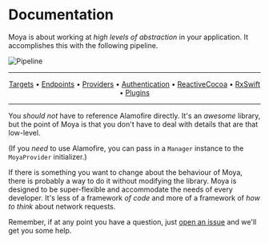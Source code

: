 Documentation
=============

Moya is about working at *high levels of abstraction* in your application.
It accomplishes this with the following pipeline.

![Pipeline](https://raw.github.com/Moya/Moya/master/web/pipeline.png)

----------------

<p align="center">
    <a href="Targets.md">Targets</a> &bull; <a href="Endpoints.md">Endpoints</a> &bull; <a href="Providers.md">Providers</a> &bull; <a href="Authentication.md">Authentication</a> &bull; <a href="ReactiveCocoa.md">ReactiveCocoa</a> &bull; <a href="RxSwift.md">RxSwift</a> &bull; <a href="Plugins.md">Plugins</a>
</p>

----------------

You _should not_ have to reference Alamofire directly. It's an _awesome_
library, but the point of Moya is that you don't have to deal with details
that are that low-level.

(If you _need_ to use Alamofire, you can pass in a `Manager` instance to the
`MoyaProvider` initializer.)

If there is something you want to change about the behaviour of Moya, there is
probably a way to do it without modifying the library. Moya is designed to be
super-flexible and accommodate the needs of every developer. It's less of a
framework _of code_ and more of a framework of _how to think_ about network
requests.

Remember, if at any point you have a question, just [open an issue](http://github.com/Moya/Moya/issues/new)
and we'll get you some help.
